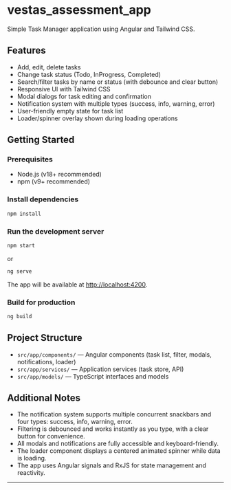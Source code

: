 # vestas_assessment_app

Simple Task Manager application using Angular and Tailwind CSS.

## Features

- Add, edit, delete tasks
- Change task status (Todo, InProgress, Completed)
- Search/filter tasks by name or status (with debounce and clear button)
- Responsive UI with Tailwind CSS
- Modal dialogs for task editing and confirmation
- Notification system with multiple types (success, info, warning, error)
- User-friendly empty state for task list
- Loader/spinner overlay shown during loading operations

## Getting Started

### Prerequisites

- Node.js (v18+ recommended)
- npm (v9+ recommended)

### Install dependencies

```bash
npm install
```

### Run the development server

```bash
npm start
```
or
```bash
ng serve
```

The app will be available at [http://localhost:4200](http://localhost:4200).

### Build for production

```bash
ng build
```

## Project Structure

- `src/app/components/` — Angular components (task list, filter, modals, notifications, loader)
- `src/app/services/` — Application services (task store, API)
- `src/app/models/` — TypeScript interfaces and models

## Additional Notes

- The notification system supports multiple concurrent snackbars and four types: success, info, warning, error.
- Filtering is debounced and works instantly as you type, with a clear button for convenience.
- All modals and notifications are fully accessible and keyboard-friendly.
- The loader component displays a centered animated spinner while data is loading.
- The app uses Angular signals and RxJS for state management and reactivity.

---
